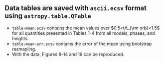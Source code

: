 ## Data tables are saved with `ascii.ecsv` format using `astropy.table.QTable`

* `table-mean.ecsv` contains the mean values over $0.5<t/t_{\rm orb}<1.5$ for all quantities presented in Tables 1-4 from all models, phases, and heights.
* `table-mean-err.ecsv` contains the error of the mean using bootstrap resmapling.
* With the data, Figures 8-14 and 19 can be reproduced.
